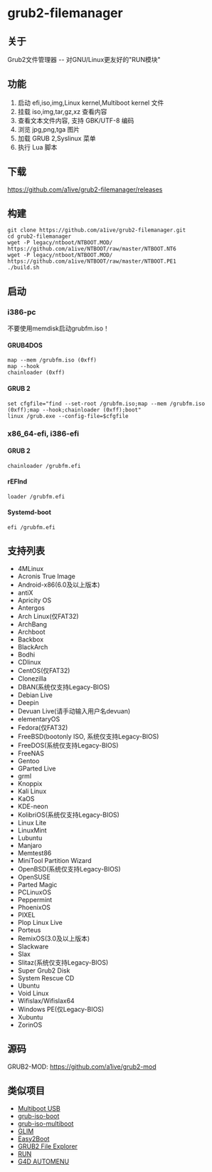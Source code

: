 # grub2-filemanager
## 关于 
Grub2文件管理器 -- 对GNU/Linux更友好的"RUN模块" 
## 功能 
1. 启动 efi,iso,img,Linux kernel,Multiboot kernel 文件
2. 挂载 iso,img,tar,gz,xz 查看内容 
3. 查看文本文件内容, 支持 GBK/UTF-8 编码 
4. 浏览 jpg,png,tga 图片 
5. 加载 GRUB 2,Syslinux 菜单 
6. 执行 Lua 脚本 
## 下载 
https://github.com/a1ive/grub2-filemanager/releases 
## 构建
	git clone https://github.com/a1ive/grub2-filemanager.git
	cd grub2-filemanager
	wget -P legacy/ntboot/NTBOOT.MOD/ https://github.com/a1ive/NTBOOT/raw/master/NTBOOT.NT6
	wget -P legacy/ntboot/NTBOOT.MOD/ https://github.com/a1ive/NTBOOT/raw/master/NTBOOT.PE1
	./build.sh
## 启动 
### i386-pc 
不要使用memdisk启动grubfm.iso！ 
#### GRUB4DOS 
	map --mem /grubfm.iso (0xff)
	map --hook
	chainloader (0xff)
#### GRUB 2
	set cfgfile="find --set-root /grubfm.iso;map --mem /grubfm.iso (0xff);map --hook;chainloader (0xff);boot"
	linux /grub.exe --config-file=$cfgfile
### x86_64-efi, i386-efi 
#### GRUB 2 
	chainloader /grubfm.efi
#### rEFInd 
	loader /grubfm.efi
#### Systemd-boot 
	efi /grubfm.efi
## 支持列表 
*    4MLinux
*    Acronis True Image
*    Android-x86(6.0及以上版本)
*    antiX
*    Apricity OS
*    Antergos
*    Arch Linux(仅FAT32)
*    ArchBang
*    Archboot
*    Backbox
*    BlackArch
*    Bodhi
*    CDlinux
*    CentOS(仅FAT32)
*    Clonezilla
*    DBAN(系统仅支持Legacy-BIOS)
*    Debian Live
*    Deepin
*    Devuan Live(请手动输入用户名devuan)
*    elementaryOS
*    Fedora(仅FAT32)
*    FreeBSD(bootonly ISO, 系统仅支持Legacy-BIOS)
*    FreeDOS(系统仅支持Legacy-BIOS)
*    FreeNAS
*    Gentoo
*    GParted Live
*    grml
*    Knoppix
*    Kali Linux
*    KaOS
*    KDE-neon
*    KolibriOS(系统仅支持Legacy-BIOS)
*    Linux Lite
*    LinuxMint
*    Lubuntu
*    Manjaro
*    Memtest86
*    MiniTool Partition Wizard
*    OpenBSD(系统仅支持Legacy-BIOS)
*    OpenSUSE
*    Parted Magic
*    PCLinuxOS
*    Peppermint
*    PhoenixOS
*    PIXEL
*    Plop Linux Live
*    Porteus
*    RemixOS(3.0及以上版本)
*    Slackware
*    Slax
*    Slitaz(系统仅支持Legacy-BIOS)
*    Super Grub2 Disk
*    System Rescue CD
*    Ubuntu
*    Void Linux
*    Wifislax/Wifislax64
*    Windows PE(仅Legacy-BIOS)
*    Xubuntu
*    ZorinOS
## 源码 
GRUB2-MOD: https://github.com/a1ive/grub2-mod 
## 类似项目 
*	[Multiboot USB](http://mbusb.aguslr.com/) 
*	[grub-iso-boot](https://github.com/Jimmy-Z/grub-iso-boot) 
*	[grub-iso-multiboot](https://github.com/mpolitzer/grub-iso-multiboot) 
*	[GLIM](https://github.com/thias/glim) 
*	[Easy2Boot](http://www.easy2boot.com/) 
*	[GRUB2 File Explorer](http://bbs.wuyou.net/forum.php?mod=viewthread&tid=320715) 
*	[RUN](http://bbs.wuyou.net/forum.php?mod=viewthread&tid=191301) 
*	[G4D AUTOMENU](http://bbs.wuyou.net/forum.php?mod=viewthread&tid=203607) 